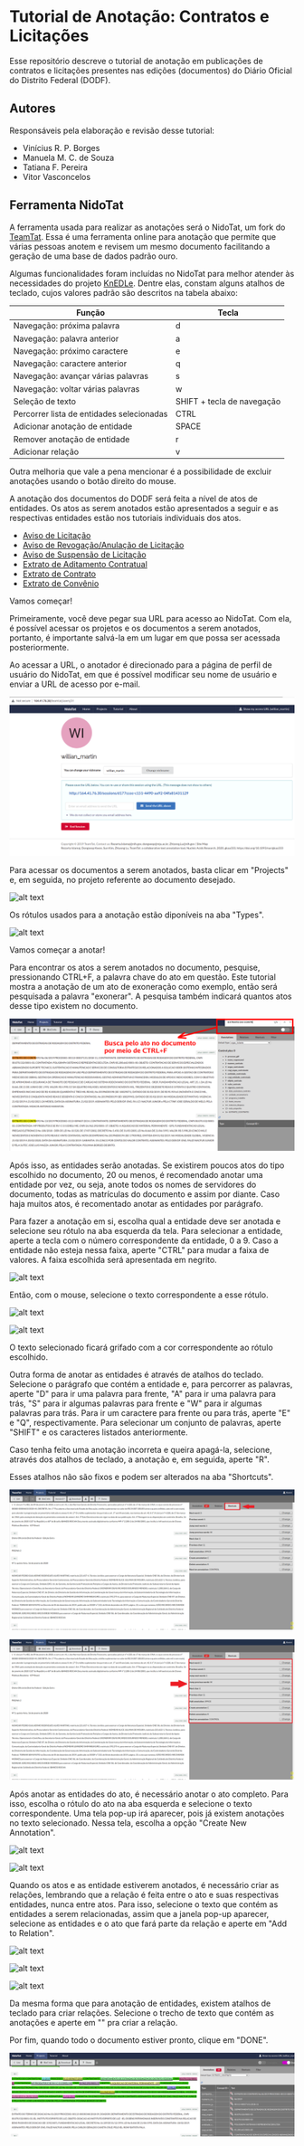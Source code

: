 # Tutorial de Anotação: Contratos e Licitações

Esse repositório descreve o tutorial de anotação em publicações de contratos e licitações presentes nas edições (documentos) do Diário Oficial do Distrito Federal (DODF).

## Autores

Responsáveis pela elaboração e revisão desse tutorial:

- Vinícius R. P. Borges
- Manuela M. C. de Souza
- Tatiana F. Pereira
- Vitor Vasconcelos

## Ferramenta NidoTat

A ferramenta usada para realizar as anotações será o NidoTat, um fork do [TeamTat](https://www.teamtat.org/). Essa é uma ferramenta online para anotação que permite que várias pessoas anotem e revisem um mesmo documento facilitando a geração de uma base de dados padrão ouro.

Algumas funcionalidades foram incluídas no NidoTat para melhor atender às necessidades do projeto [KnEDLe](https://unb-knedle.github.io/nido.html). Dentre elas, constam alguns atalhos de teclado, cujos valores padrão são descritos na tabela abaixo:

Função | Tecla
------- | -------
Navegação: próxima palavra | d
Navegação: palavra anterior | a
Navegação: próximo caractere | e
Navegação: caractere anterior | q
Navegação: avançar várias palavras | s
Navegação: voltar várias palavras | w
Seleção de texto | SHIFT + tecla de navegação
Percorrer lista de entidades selecionadas | CTRL
Adicionar anotação de entidade | SPACE
Remover anotação de entidade | r
Adicionar relação | v

Outra melhoria que vale a pena mencionar é a possibilidade de excluir anotações usando o botão direito do mouse.

A anotação dos documentos do DODF será feita a nível de atos de entidades. Os atos as serem anotados estão apresentados a seguir e as respectivas entidades estão nos tutoriais individuais dos atos.

*   [Aviso de Licitação](aviso_licitacao/README.md)
*   [Aviso de Revogação/Anulação de Licitação](aviso_revogacao_anulacao_licitacao/README.md)
*   [Aviso de Suspensão de Licitação](aviso_suspensao_licitacao/README.md)
*   [Extrato de Aditamento Contratual](extrato_aditamento_contratual/README.md)
*   [Extrato de Contrato](extrato_contrato/README.md)
*   [Extrato de Convênio](extrato_convenio/README.md)


Vamos começar!

Primeiramente, você deve pegar sua URL para acesso ao NidoTat. Com ela, é possível acessar os projetos e os documentos a serem anotados, portanto, é importante salvá-la em um lugar em que possa ser acessada posteriormente.

Ao acessar a URL, o anotador é direcionado para a página de perfil de usuário do NidoTat, em que é possível modificar seu nome de usuário e enviar a URL de acesso por e-mail.

![alt text](imagens/profile.PNG "Perfil de usuário")

Para acessar os documentos a serem anotados, basta clicar em "Projects" e, em seguida, no projeto referente ao documento desejado.

![alt text](imagens/project.PNG "Projetos")

Os rótulos usados para a anotação estão diponíveis na aba "Types".

![alt text](imagens/types.PNG "Rótulos dos atos e entidades")

Vamos começar a anotar!

Para encontrar os atos a serem anotados no documento, pesquise, pressionando CTRL+F, a palavra chave do ato em questão. Este tutorial mostra a anotação de um ato de exoneração como exemplo, então será pesquisada a palavra "exonerar". A pesquisa também indicará quantos atos desse tipo existem no documento.

![alt text](imagens/ctrlF.PNG "Busca Global")

Após isso, as entidades serão anotadas. Se existirem poucos atos do tipo escolhido no documento, 20 ou menos, é recomendado anotar uma entidade por vez, ou seja, anote todos os nomes de servidores do documento,  todas as matrículas do documento e assim por diante. Caso haja muitos atos, é recomentado anotar as entidades por parágrafo.

Para fazer a anotação em si, escolha qual a entidade deve ser anotada e selecione seu rótulo na aba esquerda da tela. Para selecionar a entidade, aperte a tecla com o número correspondente da entidade, 0 a 9. Caso a entidade não esteja nessa faixa, aperte "CTRL" para mudar a faixa de valores. A faixa escolhida será apresentada em negrito.

![alt text](imagens/entidades-tec.png "Entidades")

Então, com o mouse, selecione o texto correspondente a esse rótulo.

![alt text](imagens/rotulo.png "Rótulo selecionado")

![alt text](imagens/entidade-1.PNG "Texto selecioando e entidade anotada")

O texto selecionado ficará grifado com a cor correspondente ao rótulo escolhido.

Outra forma de anotar as entidades é através de atalhos do teclado. Selecione o parágrafo que contém a entidade e, para percorrer as palavras, aperte "D" para ir uma palavra para frente, "A" para ir uma palavra para trás, "S" para ir algumas palavras para frente e "W" para ir algumas palavras para trás. Para ir um caractere para frente ou para trás, aperte "E" e "Q", respectivamente. Para selecionar um conjunto de palavras, aperte "SHIFT" e os caracteres listados anteriormente.

Caso tenha feito uma anotação incorreta e queira apagá-la, selecione, através dos atalhos de teclado, a anotação e, em seguida, aperte "R".

Esses atalhos não são fixos e podem ser alterados na aba "Shortcuts".

![alt text](imagens/shortcuts-aba.png "Aba de atalhos")

![alt text](imagens/shortcuts.png "Atalhos")

Após anotar as entidades do ato, é necessário anotar o ato completo. Para isso, escolha o rótulo do ato na aba esquerda e selecione o texto correspondente. Uma tela pop-up irá aparecer, pois já existem anotações no texto selecionado. Nessa tela, escolha a opção "Create New Annotation".

![alt text](imagens/popup.PNG "Tela para selecionar nova anotação")

![alt text](imagens/ato.PNG "Ato anotado com suas entidades")

Quando os atos e as entidade estiverem anotados, é necessário criar as relações, lembrando que a relação é feita entre o ato e suas respectivas entidades, nunca entre atos. Para isso, selecione o texto que contém as entidades a serem relacionadas, assim que a janela pop-up aparecer, selecione as entidades e o ato que fará parte da relação e aperte em "Add to Relation".

![alt text](imagens/relacao-types.png "Selecionar as entidades e o ato que farão parte da relação")

![alt text](imagens/relacao-1.PNG "Criar a relação")

![alt text](imagens/relacao-2.PNG "Relação pronta")

Da mesma forma que para anotação de entidades, existem atalhos de teclado para criar relações. Selecione o trecho de texto que contém as anotações e aperte em "" pra criar a relação.

Por fim, quando todo o documento estiver pronto, clique em "DONE".

![alt text](imagens/done.PNG "Documento pronto")
